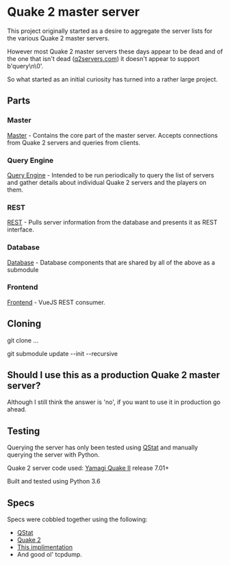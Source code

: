 # Quake 2 master server

This project originally started as a desire to aggregate the server lists for the various Quake 2 master servers.

However most Quake 2 master servers these days appear to be dead and of the one that isn't dead ([q2servers.com](http://q2servers.com/)) it doesn't appear to support b'query\n\0'.

So what started as an initial curiosity has turned into a rather large project.

## Parts
### Master
[Master](https://github.com/gazwald/quake2master) - Contains the core part of the master server. Accepts connections from Quake 2 servers and queries from clients.

### Query Engine
[Query Engine](https://github.com/gazwald/quake2master-query) - Intended to be run periodically to query the list of servers and gather details about individual Quake 2 servers and the players on them.

### REST
[REST](https://github.com/gazwald/quake2master-rest) - Pulls server information from the database and presents it as REST interface.

### Database
[Database](https://github.com/gazwald/quake2master-db) - Database components that are shared by all of the above as a submodule

### Frontend
[Frontend](https://github.com/gazwald/quake2master-frontend) - VueJS REST consumer.

## Cloning
git clone ...

git submodule update --init --recursive

## Should I use this as a production Quake 2 master server?
Although I still think the answer is 'no', if you want to use it in production go ahead.

## Testing
Querying the server has only been tested using [QStat](https://github.com/multiplay/qstat) and manually querying the server with Python.

Quake 2 server code used: [Yamagi Quake II](https://github.com/yquake2/yquake2) release 7.01+

Built and tested using Python 3.6

## Specs
Specs were cobbled together using the following:
* [QStat](https://github.com/multiplay/qstat)
* [Quake 2](https://github.com/id-Software/Quake-2)
* [This implimentation](http://q2.rlogin.dk/news/2016/Setting-up-your-own-Quake-2-Master-server)
* And good ol' tcpdump.
